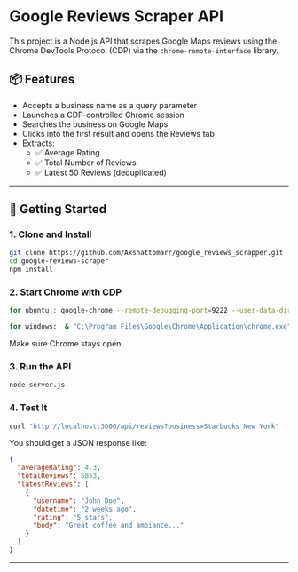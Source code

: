 ﻿# Google Reviews Scraper API

This project is a Node.js API that scrapes Google Maps reviews using the Chrome DevTools Protocol (CDP) via the `chrome-remote-interface` library.

## 📦 Features

- Accepts a business name as a query parameter
- Launches a CDP-controlled Chrome session
- Searches the business on Google Maps
- Clicks into the first result and opens the Reviews tab
- Extracts:
  - ✅ Average Rating
  - ✅ Total Number of Reviews
  - ✅ Latest 50 Reviews (deduplicated)

---

## 🚀 Getting Started

### 1. Clone and Install

```bash
git clone https://github.com/Akshattomarr/google_reviews_scrapper.git
cd google-reviews-scraper
npm install
```

### 2. Start Chrome with CDP

```bash
for ubuntu : google-chrome --remote-debugging-port=9222 --user-data-dir=/tmp/chrome-devtools

for windows:  & "C:\Program Files\Google\Chrome\Application\chrome.exe" --remote-debugging-port=9222 --user-data-dir="C:\chrome-devtools-profile"
```

Make sure Chrome stays open.

### 3. Run the API

```bash
node server.js
```

### 4. Test It

```bash
curl "http://localhost:3000/api/reviews?business=Starbucks New York"
```

You should get a JSON response like:

```json
{
  "averageRating": 4.3,
  "totalReviews": 5853,
  "latestReviews": [
    {
      "username": "John Doe",
      "datetime": "2 weeks ago",
      "rating": "5 stars",
      "body": "Great coffee and ambiance..."
    }
  ]
}
```

---

